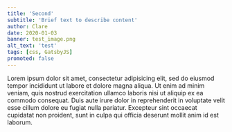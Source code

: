 ```yaml
---
title: 'Second'
subtitle: 'Brief text to describe content'
author: Clare
date: 2020-01-03
banner: test_image.png
alt_text: 'test'
tags: [css, GatsbyJS]
promoted: false
---
```


Lorem ipsum dolor sit amet, consectetur adipisicing elit, sed do eiusmod tempor incididunt ut labore et dolore magna aliqua. Ut enim ad minim veniam, quis nostrud exercitation ullamco laboris nisi ut aliquip ex ea commodo consequat. Duis aute irure dolor in reprehenderit in voluptate velit esse cillum dolore eu fugiat nulla pariatur. Excepteur sint occaecat cupidatat non proident, sunt in culpa qui officia deserunt mollit anim id est laborum.
